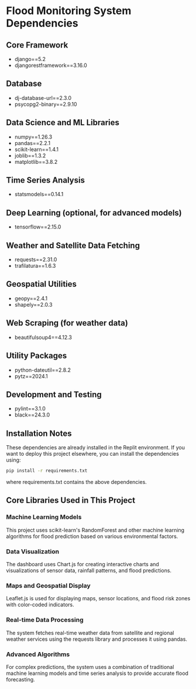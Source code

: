 # Flood Monitoring System Dependencies

## Core Framework
- django==5.2
- djangorestframework==3.16.0

## Database
- dj-database-url==2.3.0
- psycopg2-binary==2.9.10

## Data Science and ML Libraries
- numpy==1.26.3
- pandas==2.2.1
- scikit-learn==1.4.1
- joblib==1.3.2
- matplotlib==3.8.2

## Time Series Analysis
- statsmodels==0.14.1

## Deep Learning (optional, for advanced models)
- tensorflow==2.15.0

## Weather and Satellite Data Fetching
- requests==2.31.0
- trafilatura==1.6.3

## Geospatial Utilities
- geopy==2.4.1
- shapely==2.0.3

## Web Scraping (for weather data)
- beautifulsoup4==4.12.3

## Utility Packages
- python-dateutil==2.8.2
- pytz==2024.1

## Development and Testing
- pylint==3.1.0
- black==24.3.0

## Installation Notes

These dependencies are already installed in the Replit environment. If you want to deploy this project elsewhere, you can install the dependencies using:

```bash
pip install -r requirements.txt
```

where requirements.txt contains the above dependencies.

## Core Libraries Used in This Project

### Machine Learning Models
This project uses scikit-learn's RandomForest and other machine learning algorithms for flood prediction based on various environmental factors.

### Data Visualization
The dashboard uses Chart.js for creating interactive charts and visualizations of sensor data, rainfall patterns, and flood predictions.

### Maps and Geospatial Display
Leaflet.js is used for displaying maps, sensor locations, and flood risk zones with color-coded indicators.

### Real-time Data Processing
The system fetches real-time weather data from satellite and regional weather services using the requests library and processes it using pandas.

### Advanced Algorithms
For complex predictions, the system uses a combination of traditional machine learning models and time series analysis to provide accurate flood forecasting.
